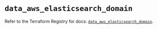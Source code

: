 # `data_aws_elasticsearch_domain`

Refer to the Terraform Registry for docs: [`data_aws_elasticsearch_domain`](https://registry.terraform.io/providers/hashicorp/aws/6.10.0/docs/data-sources/elasticsearch_domain).
